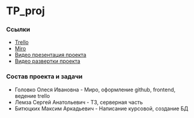 # TP_proj
### Ссылки
+ [Trello](https://trello.com/b/qhgGYltF/проект-по-тп)
+ [Miro](https://miro.com/app/board/uXjVOFTpkr0=/?invite_link_id=811241015900)
+ [Видео презентация проекта](https://www.youtube.com/watch?v=ygdBJNmR77k)
+ [Видео развертки проекта](https://www.youtube.com/watch?v=QH5ZcuaDgmg)
### Состав проекта и задачи
+ Головко Олеся Ивановна - Миро, оформление github, frontend, ведение trello
+ Лемза Сергей Анатольевич - ТЗ, серверная часть
+ Битюцких Максим Аркадьевич - Написание курсовой, создание БД
